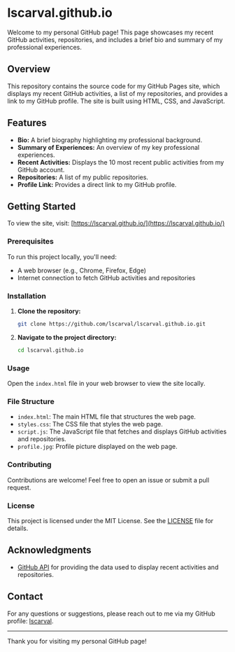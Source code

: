 # lscarval.github.io

Welcome to my personal GitHub page! This page showcases my recent GitHub activities, repositories, and includes a brief bio and summary of my professional experiences.

## Overview

This repository contains the source code for my GitHub Pages site, which displays my recent GitHub activities, a list of my repositories, and provides a link to my GitHub profile. The site is built using HTML, CSS, and JavaScript.

## Features

- **Bio:** A brief biography highlighting my professional background.
- **Summary of Experiences:** An overview of my key professional experiences.
- **Recent Activities:** Displays the 10 most recent public activities from my GitHub account.
- **Repositories:** A list of my public repositories.
- **Profile Link:** Provides a direct link to my GitHub profile.

## Getting Started

To view the site, visit: [https://lscarval.github.io/](https://lscarval.github.io/)

### Prerequisites

To run this project locally, you'll need:

- A web browser (e.g., Chrome, Firefox, Edge)
- Internet connection to fetch GitHub activities and repositories

### Installation

1. **Clone the repository:**
    ```bash
    git clone https://github.com/lscarval/lscarval.github.io.git
    ```
2. **Navigate to the project directory:**
    ```bash
    cd lscarval.github.io
    ```

### Usage

Open the `index.html` file in your web browser to view the site locally.

### File Structure

- `index.html`: The main HTML file that structures the web page.
- `styles.css`: The CSS file that styles the web page.
- `script.js`: The JavaScript file that fetches and displays GitHub activities and repositories.
- `profile.jpg`: Profile picture displayed on the web page.

### Contributing

Contributions are welcome! Feel free to open an issue or submit a pull request.

### License

This project is licensed under the MIT License. See the [LICENSE](LICENSE) file for details.

## Acknowledgments

- [GitHub API](https://docs.github.com/en/rest) for providing the data used to display recent activities and repositories.

## Contact

For any questions or suggestions, please reach out to me via my GitHub profile: [lscarval](https://github.com/lscarval).

---

Thank you for visiting my personal GitHub page!
